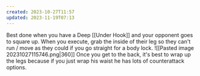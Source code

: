 ```yaml
---
created: 2023-10-27T11:57
updated: 2023-11-19T07:13
---
```

Best done when you have a Deep [[Under Hook]] and your opponent goes to square up.
When you execute, grab the inside of their leg so they can't run / move as they could if you go straight for a body lock.
![[Pasted image 20231027115746.png|360]]
Once you get to the back, it's best to wrap up the legs because if you just wrap his waist he has lots of counterattack options.